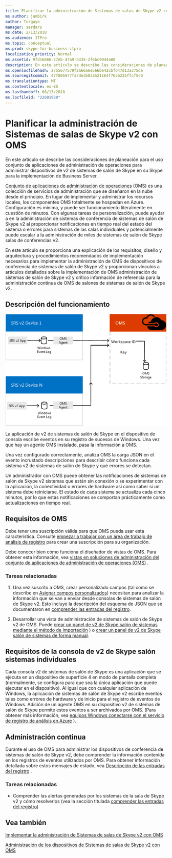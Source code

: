 ```yaml
---
title: Planificar la administración de Sistemas de salas de Skype v2 con OMS
ms.author: jambirk
author: Turgayo
manager: serdars
ms.date: 2/13/2018
ms.audience: ITPro
ms.topic: conceptual
ms.prod: skype-for-business-itpro
localization_priority: Normal
ms.assetid: 9fd16866-27eb-47a9-b335-2f6bc9044a80
description: En este artículo se describe las consideraciones de planeación para el uso conjunto de aplicaciones de administración de operaciones para administrar dispositivos de v2 de sistemas de salón de Skype en su Skype para la implementación de Business Server.
ms.openlocfilehash: 2755677579f2a66a6e566be42cbfb47d13a375da
ms.sourcegitcommit: 47f80b977fa7de3b83a521164f765623bffcf5c0
ms.translationtype: MT
ms.contentlocale: es-ES
ms.lasthandoff: 08/13/2018
ms.locfileid: "22601930"
---
```

# <a name="plan-skype-room-systems-v2-management-with-oms"></a>Planificar la administración de Sistemas de salas de Skype v2 con OMS
 
 En este artículo se describe las consideraciones de planeación para el uso conjunto de aplicaciones de administración de operaciones para administrar dispositivos de v2 de sistemas de salón de Skype en su Skype para la implementación de Business Server.
  
[Conjunto de aplicaciones de administración de operaciones](https://docs.microsoft.com/en-us/azure/operations-management-suite/operations-management-suite-overview) (OMS) es una colección de servicios de administración que se diseñaron en la nube desde el principio. En lugar de implementar y administrar los recursos locales, los componentes OMS totalmente se hospedan en Azure. Configuración es mínima, y puede ser funcionamiento literalmente en cuestión de minutos. Con algunas tareas de personalización, puede ayudar a en la administración de sistemas de conferencia de sistemas de salón de Skype v2 al proporcionar notificaciones en tiempo real del estado del sistema o errores para sistemas de las salas individuales y potencialmente puede escalar a la administración de miles de sistemas de salón de Skype salas de conferencias v2.
  
En este artículo se proporciona una explicación de los requisitos, diseño y arquitectura y procedimientos recomendados de implementación necesarios para implementar la administración de OMS de dispositivos de conferencia de sistemas de salón de Skype v2 y proporcionan vínculos a artículos detallados sobre la implementación de OMS administración de sistemas de salón de Skype v2 y crítico información de referencia para la administración continua de OMS de salones de sistemas de salón de Skype v2. 
  
## <a name="functional-overview"></a>Descripción del funcionamiento

![diagrama de administración de SRS con OMS](../../media/3f2ae1b8-61ea-4cd6-afb4-4bd75ccc746a.png)
  
La aplicación de v2 de sistemas de salón de Skype en el dispositivo de consola escribe eventos en su registro de sucesos de Windows. Una vez que hay un agente OMS instalado, pasa la información a OMS. 
  
Una vez configurado correctamente, analiza OMS la carga JSON en el evento incrustado descripciones para describir cómo funciona cada sistema v2 de sistemas de salón de Skype y qué errores se detectan. 
  
Un administrador con OMS puede obtener las notificaciones de sistemas de salón de Skype v2 sistemas que están sin conexión o se experimentar con la aplicación, la conectividad o errores de hardware así como saber si un sistema debe reiniciarse. El estado de cada sistema se actualiza cada cinco minutos, por lo que estas notificaciones se comportan prácticamente como actualizaciones en tiempo real.
  
## <a name="oms-requirements"></a>Requisitos de OMS

Debe tener una suscripción válida para que OMS pueda usar esta característica. Consulte [empezar a trabajar con un área de trabajo de análisis de registro](https://docs.microsoft.com/en-us/azure/log-analytics/log-analytics-get-started?toc=%2fazure%2foperations-management-suite%2ftoc.json) para crear una suscripción para su organización.
  
Debe conocer bien cómo funciona el diseñador de vistas de OMS. Para obtener esta información, vea [vistas en soluciones de administración del conjunto de aplicaciones de administración de operaciones (OMS)](https://docs.microsoft.com/en-us/azure/operations-management-suite/operations-management-suite-solutions-resources-views) .
  
### <a name="related-tasks"></a>Tareas relacionadas

1. Una vez suscrito a OMS, crear personalizado campos (tal como se describe en [Asignar campos personalizados](../../deploy/deploy-clients/with-oms.md#Custom_fields)) necesitan para analizar la información que se van a enviar desde consolas de sistemas de salón de Skype v2. Esto incluye la descripción del esquema de JSON que se documentaron en [comprender las entradas del registro](../../manage/skype-room-systems-v2/oms.md#Telemetry).
    
2. Desarrollar una vista de administración de sistemas de salón de Skype v2 de OMS. Puede [crear un panel de v2 de Skype salón de sistemas mediante el método de importación](../../deploy/deploy-clients/with-oms.md#create-a-skype-room-systems-v2-dashboard-by-using-the-import-method) ) o [crear un panel de v2 de Skype salón de sistemas de forma manual](../../deploy/deploy-clients/with-oms.md#create-a-skype-room-systems-v2-dashboard-manually).
    
## <a name="individual-skype-room-systems-v2-console-requirements"></a>Requisitos de la consola de v2 de Skype salón sistemas individuales

Cada consola v2 de sistemas de salón de Skype es una aplicación que se ejecuta en un dispositivo de superficie 4 en modo de pantalla completa (normalmente, se configura para que sea la única aplicación que puede ejecutar en el dispositivo). Al igual que con cualquier aplicación de Windows, la aplicación de sistemas de salón de Skype v2 escribe eventos tales como errores de hardware y de inicio para el registro de eventos de Windows. Adición de un agente OMS en su dispositivo v2 de sistemas de salón de Skype permite estos eventos a ser archivados por OMS. (Para obtener más información, vea [equipos Windows conectarse con el servicio de registro de análisis en Azure](https://docs.microsoft.com/en-us/azure/log-analytics/log-analytics-windows-agents) ).
  
## <a name="ongoing-management"></a>Administración continua

Durante el uso de OMS para administrar los dispositivos de conferencia de sistemas de salón de Skype v2, debe comprender la información contenida en los registros de eventos utilizados por OMS. Para obtener información detallada sobre estos mensajes de estado, vea [Descripción de las entradas del registro](../../manage/skype-room-systems-v2/oms.md#Telemetry) .
  
### <a name="related-tasks"></a>Tareas relacionadas

- Comprender las alertas generadas por los sistemas de la sala de Skype v2 y cómo resolverlos (vea la sección titulada [comprender las entradas del registro](../../manage/skype-room-systems-v2/oms.md#Telemetry))
    
## <a name="see-also"></a>Vea también

[Implementar la administración de Sistemas de salas de Skype v2 con OMS](../../deploy/deploy-clients/with-oms.md)
  
[Administración de los dispositivos de Sistemas de salas de Skype v2 con OMS](../../manage/skype-room-systems-v2/oms.md)